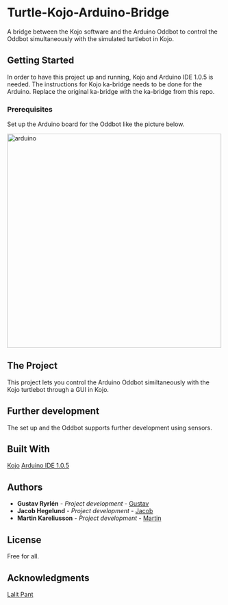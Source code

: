 # Turtle-Kojo-Arduino-Bridge

A bridge between the Kojo software and the Arduino Oddbot to control the Oddbot simultaneously with the simulated turtlebot in Kojo.

## Getting Started

In order to have this project up and running, Kojo and Arduino IDE 1.0.5 is needed. The instructions for Kojo ka-bridge needs to be done for the Arduino. Replace the original ka-bridge with the ka-bridge from this repo.

### Prerequisites
Set up the Arduino board for the Oddbot like the picture below.

<img width="500" alt="arduino" src="https://cloud.githubusercontent.com/assets/8859812/26100977/d1049164-3a2f-11e7-8d33-6d886a228633.png">

## The Project

This project lets you control the Arduino Oddbot similtaneously with the Kojo turtlebot through a GUI in Kojo.



## Further development

The set up and the Oddbot supports further development using sensors.


## Built With

[Kojo](http://www.kogics.net/kojo-download)
[Arduino IDE 1.0.5](https://www.arduino.cc/en/main/OldSoftwareReleases)

## Authors

* **Gustav Ryrlén** - *Project development* - [Gustav](https://github.com/gustavryrlen/)
* **Jacob Hegelund** - *Project development* - [Jacob](https://github.com/Jhegelund)
* **Martin Kareliusson** - *Project development* - [Martin](https://github.com/martinkareliusson)

## License

Free for all.

## Acknowledgments

[Lalit Pant](https://bitbucket.org/lalit_pant/kojo-g/src/f5a26daae0f2?at=master)
